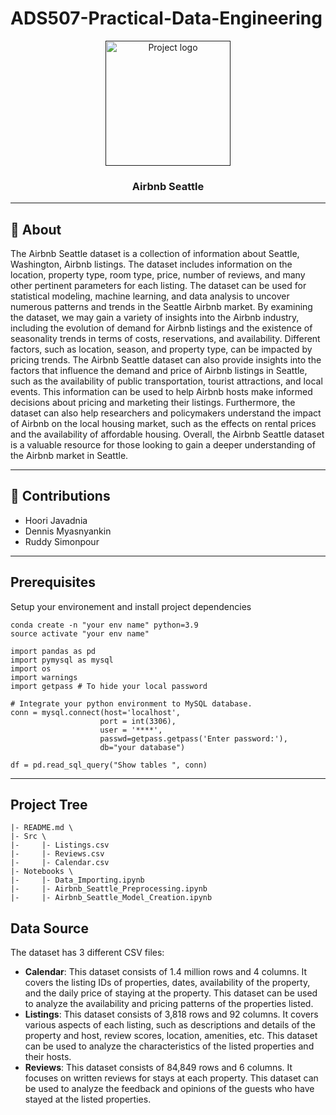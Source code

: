 # ADS507-Practical-Data-Engineering



<p align="center">
  <a href="" rel="noopener">
 <img width=200px height=200px src="https://hire.refactored.ai/upload-nct/portfolio_images/92/life.png" alt="Project logo"></a>
</p>

<h3 align="center">Airbnb Seattle</h3>


--- 

## 🧐 About <a name = "about"></a>
The Airbnb Seattle dataset is a collection of information about Seattle, Washington, Airbnb listings. The dataset includes information on the location, property type, room type, price, number of reviews, and many other pertinent parameters for each listing. The dataset can be used for statistical modeling, machine learning, and data analysis to uncover numerous patterns and trends in the Seattle Airbnb market. By examining the dataset, we may gain a variety of insights into the Airbnb industry, including the evolution of demand for Airbnb listings and the existence of seasonality trends in terms of costs, reservations, and availability. Different factors, such as location, season, and property type, can be impacted by pricing trends. The Airbnb Seattle dataset can also provide insights into the factors that influence the demand and price of Airbnb listings in Seattle, such as the availability of public transportation, tourist attractions, and local events. This information can be used to help Airbnb hosts make informed decisions about pricing and marketing their listings. Furthermore, the dataset can also help researchers and policymakers understand the impact of Airbnb on the local housing market, such as the effects on rental prices and the availability of affordable housing. Overall, the Airbnb Seattle dataset is a valuable resource for those looking to gain a deeper understanding of the Airbnb market in Seattle.

---

## 🎈 Contributions

- Hoori Javadnia   
- Dennis Myasnyankin
- Ruddy Simonpour 

---

## Prerequisites
Setup your environement and install project dependencies
```
conda create -n "your env name" python=3.9
source activate "your env name"

import pandas as pd
import pymysql as mysql
import os
import warnings
import getpass # To hide your local password

# Integrate your python environment to MySQL database.
conn = mysql.connect(host='localhost',
                    port = int(3306),
                    user = '****',
                    passwd=getpass.getpass('Enter password:'),
                    db="your database")

df = pd.read_sql_query("Show tables ", conn)
```
---

## Project Tree
```
|- README.md \  
|- Src \   
|-     |- Listings.csv  
|-     |- Reviews.csv  
|-     |- Calendar.csv  
|- Notebooks \
|-     |- Data_Importing.ipynb  
|-     |- Airbnb_Seattle_Preprocessing.ipynb  
|-     |- Airbnb_Seattle_Model_Creation.ipynb  
```

## Data Source

The dataset has 3 different CSV files:

- **Calendar**: This dataset consists of 1.4 million rows and 4 columns. It covers the listing IDs of properties, dates, availability of the property, and the daily price of staying at the property. This dataset can be used to analyze the availability and pricing patterns of the properties listed.<br>
- **Listings**: This dataset consists of 3,818 rows and 92 columns. It covers various aspects of each listing, such as descriptions and details of the property and host, review scores, location, amenities, etc. This dataset can be used to analyze the characteristics of the listed properties and their hosts.<br>
- **Reviews**: This dataset consists of 84,849 rows and 6 columns. It focuses on written reviews for stays at each property. This dataset can be used to analyze the feedback and opinions of the guests who have stayed at the listed properties.

